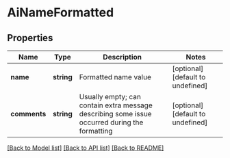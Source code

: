 # AiNameFormatted

## Properties
Name | Type | Description | Notes
------------ | ------------- | ------------- | -------------
**name** | **string** | Formatted name value              | [optional] [default to undefined]
**comments** | **string** | Usually empty; can contain extra message describing some issue occurred during the formatting              | [optional] [default to undefined]



[[Back to Model list]](README.md#documentation-for-models) [[Back to API list]](README.md#documentation-for-api-endpoints) [[Back to README]](README.md)
